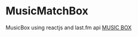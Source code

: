 # MusicMatchBox
MusicBox using reactjs and last.fm api
<a href='https://ases573.github.io/MusicMatchBox' target=_blank >MUSIC BOX </a>
